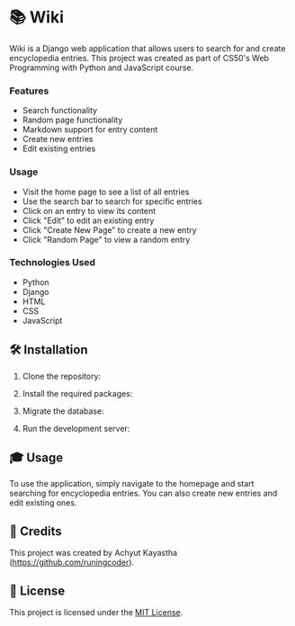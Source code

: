# 📚 Wiki

Wiki is a Django web application that allows users to search for and create encyclopedia entries. This project was created as part of CS50's Web Programming with Python and JavaScript course.

### Features

- Search functionality
- Random page functionality
- Markdown support for entry content
- Create new entries
- Edit existing entries

### Usage

- Visit the home page to see a list of all entries
- Use the search bar to search for specific entries
- Click on an entry to view its content
- Click "Edit" to edit an existing entry
- Click "Create New Page" to create a new entry
- Click "Random Page" to view a random entry

### Technologies Used

- Python
- Django
- HTML
- CSS
- JavaScript


## 🛠️ Installation

1. Clone the repository:


2. Install the required packages:

3. Migrate the database:

4. Run the development server:


## 🎓 Usage

To use the application, simply navigate to the homepage and start searching for encyclopedia entries. You can also create new entries and edit existing ones.

## 📝 Credits

This project was created by Achyut Kayastha (https://github.com/runingcoder).

## 📄 License

This project is licensed under the [MIT License](LICENSE).


